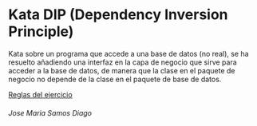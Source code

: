 # Kata DIP (Dependency Inversion Principle)

Kata sobre un programa que accede a una base de datos (no real), se ha resuelto añadiendo una interfaz en la capa de negocio que sirve para acceder a la base de datos, de manera que la clase en el paquete de negocio no depende de la clase en el paquete de base de datos.

[Reglas del ejercicio](LEEME.txt)

###### Jose Maria Samos Diago